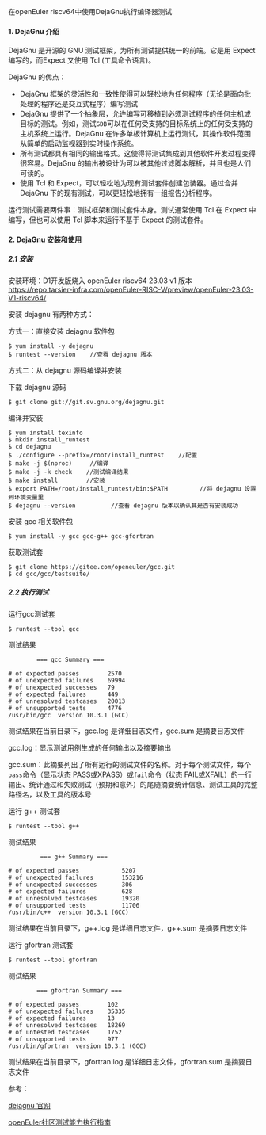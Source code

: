 在openEuler riscv64中使用DejaGnu执行编译器测试

#### 1. DejaGnu 介绍

DejaGnu 是开源的 GNU 测试框架，为所有测试提供统一的前端。它是用 Expect 编写的，而Expect 又使用 Tcl (工具命令语言)。

DejaGnu 的优点：

- DejaGnu 框架的灵活性和一致性使得可以轻松地为任何程序（无论是面向批处理的程序还是交互式程序）编写测试
- DejaGnu 提供了一个抽象层，允许编写可移植到必须测试程序的任何主机或目标的测试。例如，测试`GDB`可以在任何受支持的目标系统上的任何受支持的主机系统上运行。DejaGnu 在许多单板计算机上运行测试，其操作软件范围从简单的启动监视器到实时操作系统。
- 所有测试都具有相同的输出格式。这使得将测试集成到其他软件开发过程变得很容易。DejaGnu 的输出被设计为可以被其他过滤脚本解析，并且也是人们可读的。
- 使用 Tcl 和 Expect，可以轻松地为现有测试套件创建包装器。通过合并 DejaGnu 下的现有测试，可以更轻松地拥有一组报告分析程序。

运行测试需要两件事：测试框架和测试套件本身。测试通常使用 Tcl 在 Expect 中编写，但也可以使用 Tcl 脚本来运行不基于 Expect 的测试套件。

#### 2. DejaGnu 安装和使用

##### 2.1 安装

安装环境：D1开发版烧入 openEuler riscv64 23.03 v1 版本 https://repo.tarsier-infra.com/openEuler-RISC-V/preview/openEuler-23.03-V1-riscv64/

安装 dejagnu 有两种方式：

方式一：直接安装 dejagnu 软件包

````
$ yum install -y dejagnu
$ runtest --version    //查看 dejagnu 版本
````

方式二：从 dejagnu 源码编译并安装

下载 dejagnu 源码

````
$ git clone git://git.sv.gnu.org/dejagnu.git
````

编译并安装

````
$ yum install texinfo
$ mkdir install_runtest
$ cd dejagnu
$ ./configure --prefix=/root/install_runtest    //配置
$ make -j $(nproc)     //编译   
$ make -j -k check    //测试编译结果
$ make install        //安装
$ export PATH=/root/install_runtest/bin:$PATH         //将 dejagnu 设置到环境变量里
$ dejagnu --version          //查看 dejagnu 版本以确认其是否有安装成功
````

安装 gcc 相关软件包

````
$ yum install -y gcc gcc-g++ gcc-gfortran
````

获取测试套

````
$ git clone https://gitee.com/openeuler/gcc.git
$ cd gcc/gcc/testsuite/
````

##### 2.2 执行测试

运行gcc测试套

````
$ runtest --tool gcc
````

测试结果

````
	    === gcc Summary ===

# of expected passes		2570
# of unexpected failures	69994
# of unexpected successes	79
# of expected failures		449
# of unresolved testcases	20013
# of unsupported tests		4776
/usr/bin/gcc  version 10.3.1 (GCC) 
````

测试结果在当前目录下，gcc.log 是详细日志文件，gcc.sum 是摘要日志文件

gcc.log：显示测试用例生成的任何输出以及摘要输出

gcc.sum：此摘要列出了所有运行的测试文件的名称。对于每个测试文件，每个`pass`命令（显示状态 PASS或XPASS）或`fail`命令（状态 FAIL或XFAIL）的一行输出、统计通过和失败测试（预期和意外）的尾随摘要统计信息、测试工具的完整路径名，以及工具的版本号

运行 g++ 测试套

````
$ runtest --tool g++
````

测试结果

````
         === g++ Summary ===

# of expected passes            5207
# of unexpected failures        153216
# of unexpected successes       306
# of expected failures          628
# of unresolved testcases       19320
# of unsupported tests          11706
/usr/bin/c++  version 10.3.1 (GCC)
````

测试结果在当前目录下，g++.log 是详细日志文件，g++.sum 是摘要日志文件

运行 gfortran 测试套

````
$ runtest --tool gfortran
````

测试结果

````
		=== gfortran Summary ===

# of expected passes		102
# of unexpected failures	35335
# of expected failures		13
# of unresolved testcases	18269
# of untested testcases		1752
# of unsupported tests		977
/usr/bin/gfortran  version 10.3.1 (GCC)
````

测试结果在当前目录下，gfortran.log 是详细日志文件，gfortran.sum 是摘要日志文件



参考：

[dejagnu 官网](https://www.gnu.org/software/dejagnu/)

[openEuler社区测试能力执行指南](https://gitee.com/openeuler/QA/blob/master/openEuler%E7%A4%BE%E5%8C%BA%E6%B5%8B%E8%AF%95%E8%83%BD%E5%8A%9B%E6%89%A7%E8%A1%8C%E6%8C%87%E5%8D%97/openEuler%E7%A4%BE%E5%8C%BA%E6%B5%8B%E8%AF%95%E8%83%BD%E5%8A%9B%E6%89%A7%E8%A1%8C%E6%8C%87%E5%8D%97.md#101dejagnu)